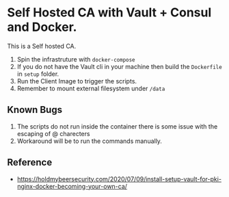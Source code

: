 # Self Hosted CA with Vault + Consul and Docker.

This is a Self hosted CA. 

1. Spin the infrastruture with  `docker-compose`
2. If you do not have the Vault cli in your machine then build the `Dockerfile` in `setup` folder.
3. Run the Client Image to trigger the scripts.
4. Remember to mount external filesystem under `/data `


## Known Bugs
1. The scripts do not run inside the container there is some issue with the escaping of @ charecters
2. Workaround will be to run the commands manually.



## Reference
- https://holdmybeersecurity.com/2020/07/09/install-setup-vault-for-pki-nginx-docker-becoming-your-own-ca/